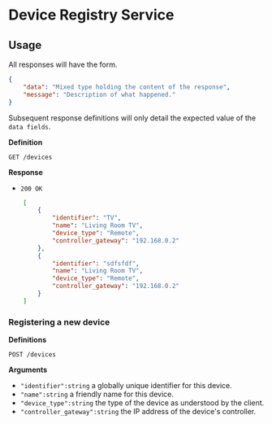 # Device Registry Service

## Usage 

All responses will have the form.

```json
{
	"data": "Mixed type holding the content of the response",
	"message": "Description of what happened."
}
```

Subsequent response definitions will only detail the expected value of the `data fields`.

**Definition** 

`GET /devices`

**Response**

- `200 OK`

```json
	[
		{
			"identifier": "TV",
			"name": "Living Room TV",
			"device_type": "Remote",
			"controller_gateway": "192.168.0.2"
		},
		{
			"identifier": "sdfsfdf",
			"name": "Living Room TV",
			"device_type": "Remote",
			"controller_gateway": "192.168.0.2"
		}
	]
```

### Registering a new device

**Definitions** 

`POST /devices`

**Arguments**

- `"identifier":string` a globally unique identifier for this device.
- `"name":string` a friendly name for this device.
- `"device_type":string` the type of the device as understood by the client.
- `"controller_gateway":string` the IP address of the device's controller. 

